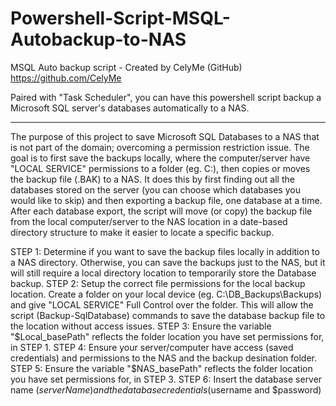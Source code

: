 # Powershell-Script-MSQL-Autobackup-to-NAS


MSQL Auto backup script - Created by CelyMe (GitHub) https://github.com/CelyMe

Paired with "Task Scheduler", you can have this powershell script backup a Microsoft SQL server's databases automatically to a NAS. 
<hr>


The purpose of this project to save Microsoft SQL Databases to a NAS that is not part of the domain; overcoming a permission restriction issue. The goal is to first save the backups locally, where the computer/server have "LOCAL SERVICE" permissions to a folder (eg. C:\), then copies or moves the backup file (.BAK) to a NAS. It does this by first finding out all the databases stored on the server (you can choose which databases you would like to skip) and then exporting a backup file, one database at a time. After each database export, the script will move (or copy) the backup file from the local computer/server to the NAS location in a date-based directory structure to make it easier to locate a specific backup. 

STEP 1:  Determine if you want to save the backup files locally in addition to a NAS directory. Otherwise, you can save the backups just to the NAS, but it will still require a local directory location to temporarily store the Database backup.
STEP 2:  Setup the correct file permissions for the local backup location. Create a folder on your local device (eg. C:\DB_Backups\Backups) and give "LOCAL SERVICE" Full Control over the folder. This will allow the script (Backup-SqlDatabase) commands to save the database backup file to the location without access issues. 
STEP 3:  Ensure the variable "$Local_basePath" reflects the folder location you have set permissions for, in STEP 1. 
STEP 4:  Ensure your server/computer have access (saved credentials) and permissions to the NAS and the backup desination folder. 
STEP 5:  Ensure the variable "$NAS_basePath" reflects the folder location you have set permissions for, in STEP 3. 
STEP 6:  Insert the database server name ($serverName) and the database credentials ($username and $password)  
